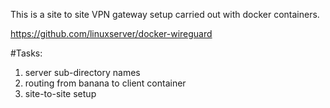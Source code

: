 This is a site to site VPN gateway setup carried out with docker containers.

https://github.com/linuxserver/docker-wireguard


#Tasks:

1. server sub-directory names
2. routing from banana to client container
3. site-to-site setup
